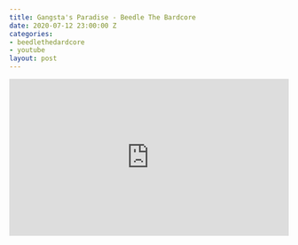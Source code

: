 ```yaml
---
title: Gangsta's Paradise - Beedle The Bardcore
date: 2020-07-12 23:00:00 Z
categories:
- beedlethedardcore
- youtube
layout: post
---
```


<style>.embed-container { position: relative; padding-bottom: 56.25%; height: 0; overflow: hidden; max-width: 100%; } .embed-container iframe, .embed-container object, .embed-container embed { position: absolute; top: 0; left: 0; width: 100%; height: 100%; }</style><div class='embed-container'><iframe src='https://www.youtube.com/embed/dywM446-vcE' frameborder='0' allowfullscreen></iframe></div>
